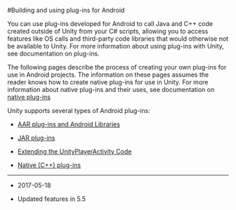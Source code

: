 #Building and using plug-ins for Android

You can use plug-ins developed for Android to call Java and C++ code created outside of Unity from your C# scripts, allowing you to access features like OS calls and third-party code libraries that would otherwise not be available to Unity. For more information about using plug-ins with Unity, see documentation on plug-ins.

The following pages describe the process of creating your own plug-ins for use in Android projects. The information on these pages assumes the reader knows how to create native plug-ins for use in Unity. For more information about native plug-ins and their uses, see documentation on [native plug-ins](https://docs.unity3d.com/Manual/NativePlugins.html)


Unity supports several types of Android plug-ins:

* [AAR plug-ins and Android Libraries](AnrdoidARRPlugins)

* [JAR plug-ins](AndroidJARPlugins)

* [Extending the UnityPlayerActivity Code](AndroidUnityPlayerActivity)

* [Native (C++) plug-ins](AndroidNativePlugins)

----
* <span class="page-edit">2017-05-18  <!-- include IncludeTextNewPageYesEdit --></span>

* <span class="page-history">Updated features in 5.5</span>